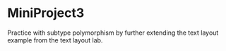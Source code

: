 # MiniProject3
Practice with subtype polymorphism by further extending the text layout example from the text layout lab.
